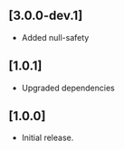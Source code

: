 ## [3.0.0-dev.1]

* Added null-safety

## [1.0.1]

* Upgraded dependencies

## [1.0.0]

* Initial release.
